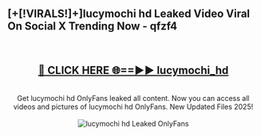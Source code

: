 <h2>[+[!VIRALS!]+]lucymochi hd Leaked Video Viral On Social X Trending Now - qfzf4</h2>
<br>
<div align="center">
<h2><a href="https://libra.edu.pl?lucymochi_hd" rel="nofollow">🔴 CLICK HERE 🌐==►► lucymochi_hd</a></h2>
<br>
Get lucymochi hd OnlyFans leaked all content. Now you can access all videos and pictures of lucymochi hd OnlyFans. New Updated Files 2025!
<br>
<br>
<a href="https://libra.edu.pl?lucymochi_hd" rel="nofollow" data-target="animated-image.originalLink"><img src="https://i.ibb.co.com/WyWwxjT/player-gif2.gif" alt="lucymochi hd Leaked OnlyFans" style="max-width: 100%; display: inline-block;" data-target="animated-image.originalImage"></a>
</div>
<br>
